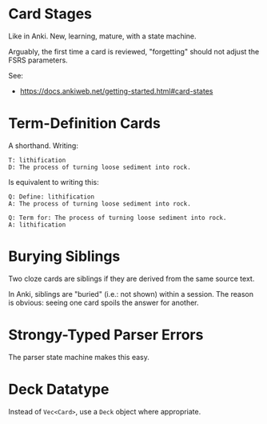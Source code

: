# Card Stages

Like in Anki. New, learning, mature, with a state machine.

Arguably, the first time a card is reviewed, "forgetting" should not adjust the FSRS parameters.

See:

- <https://docs.ankiweb.net/getting-started.html#card-states>

# Term-Definition Cards

A shorthand. Writing:

```
T: lithification
D: The process of turning loose sediment into rock.
```

Is equivalent to writing this:

```
Q: Define: lithification
A: The process of turning loose sediment into rock.

Q: Term for: The process of turning loose sediment into rock.
A: lithification
```

# Burying Siblings

Two cloze cards are siblings if they are derived from the same source text.

In Anki, siblings are "buried" (i.e.: not shown) within a session. The reason is obvious: seeing one card spoils the answer for another.

# Strongy-Typed Parser Errors

The parser state machine makes this easy.

# Deck Datatype

Instead of `Vec<Card>`, use a `Deck` object where appropriate.
